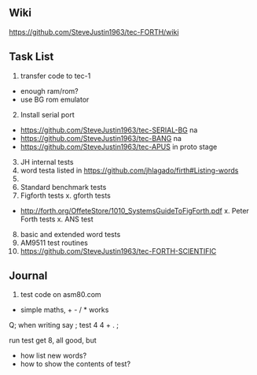 ## Wiki
https://github.com/SteveJustin1963/tec-FORTH/wiki

## Task List
1. transfer code to tec-1
  * enough ram/rom?
  * use BG rom emulator
2. Install serial port
* https://github.com/SteveJustin1963/tec-SERIAL-BG na
* https://github.com/SteveJustin1963/tec-BANG na
* https://github.com/SteveJustin1963/tec-APUS in proto stage

3. JH internal tests
4. word testa listed in https://github.com/jhlagado/firth#Listing-words
5. 
6. Standard benchmark tests  
7. Figforth tests
x. gforth tests
 * http://forth.org/OffeteStore/1010_SystemsGuideToFigForth.pdf
x. Peter Forth tests
x. ANS test
8. basic and extended word tests
9. AM9511 test routines
10. https://github.com/SteveJustin1963/tec-FORTH-SCIENTIFIC



## Journal

1. test code on asm80.com
* simple maths, + - / * works

Q; when writing say ; test 4 4 + . ;

run test get 8, all good, but

 * how list new words?
 * how to show the contents of test?


